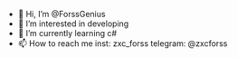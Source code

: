 - 👋 Hi, I’m @ForssGenius
- 👀 I’m interested in developing
- 🌱 I’m currently learning c#
- 📫 How to reach me inst: zxc_forss telegram: @zxcforss

<!---
ForssGenius/ForssGenius is a ✨ special ✨ repository because its `README.md` (this file) appears on your GitHub profile.
You can click the Preview link to take a look at your changes.
--->
